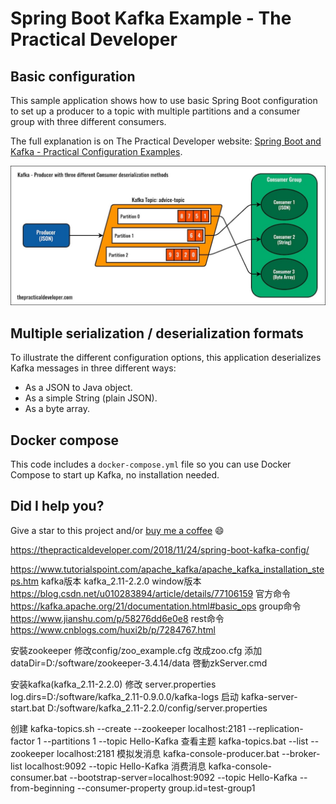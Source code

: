 ﻿# Spring Boot Kafka Example - The Practical Developer

## Basic configuration

This sample application shows how to use basic Spring Boot configuration to set up a producer to a topic with multiple partitions and a consumer group with three different consumers.

The full explanation is on The Practical Developer website: [Spring Boot and Kafka - Practical Configuration Examples](https://thepracticaldeveloper.com/2018/11/24/spring-boot-kafka-config/).

[![Kafka Configuration Example](img/kafka-configuration-example.jpg)](https://thepracticaldeveloper.com/2018/11/24/spring-boot-kafka-config/)

## Multiple serialization / deserialization formats

To illustrate the different configuration options, this application deserializes Kafka messages in three different ways:

* As a JSON to Java object.
* As a simple String (plain JSON).
* As a byte array.

## Docker compose

This code includes a `docker-compose.yml` file so you can use Docker Compose to start up Kafka, no installation needed.

## Did I help you?

Give a  star to this project and/or [buy me a coffee](https://buymeacoff.ee/ZyLJNUR) 😄


https://thepracticaldeveloper.com/2018/11/24/spring-boot-kafka-config/


https://www.tutorialspoint.com/apache_kafka/apache_kafka_installation_steps.htm
kafka版本
kafka_2.11-2.2.0
window版本
https://blog.csdn.net/u010283894/article/details/77106159
官方命令
https://kafka.apache.org/21/documentation.html#basic_ops
group命令
https://www.jianshu.com/p/58276dd6e0e8
rest命令
https://www.cnblogs.com/huxi2b/p/7284767.html

安裝zookeeper
修改config/zoo_example.cfg 改成zoo.cfg
添加dataDir=D:/software/zookeeper-3.4.14/data
啓動zkServer.cmd

安装kafka(kafka_2.11-2.2.0)
修改 server.properties   log.dirs=D:/software/kafka_2.11-0.9.0.0/kafka-logs
启动 kafka-server-start.bat D:/software/kafka_2.11-2.2.0/config/server.properties

创建
kafka-topics.sh --create --zookeeper localhost:2181 --replication-factor 1   --partitions 1 --topic Hello-Kafka 
查看主题
kafka-topics.bat --list --zookeeper localhost:2181
模拟发消息
kafka-console-producer.bat --broker-list localhost:9092 --topic Hello-Kafka
消费消息
kafka-console-consumer.bat --bootstrap-server=localhost:9092 --topic Hello-Kafka --from-beginning --consumer-property group.id=test-group1


